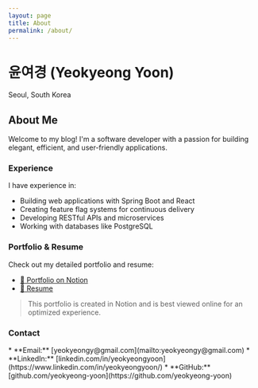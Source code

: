 ```yaml
---
layout: page
title: About
permalink: /about/
---
```


# 윤여경 (Yeokyeong Yoon)

<div class="location">Seoul, South Korea</div>

## About Me

Welcome to my blog! I'm a software developer with a passion for building elegant, efficient, and user-friendly applications.

### Experience

I have experience in:

* Building web applications with Spring Boot and React
* Creating feature flag systems for continuous delivery
* Developing RESTful APIs and microservices
* Working with databases like PostgreSQL

### Portfolio & Resume

<div class="portfolio-section">
Check out my detailed portfolio and resume:

* [📌 Portfolio on Notion](https://polished-chicken-aca.notion.site/Yeokyeong-Yoon-19a67bf8bfe280519aaaf36d8d299044)
* [📎 Resume](https://docs.google.com/document/d/e/2PACX-1vQ89-o6Af_Pc1VAHxXySZPjQIoBZXhrqwISkzdC1gQ_ErF7smHgtld-qOSzdEfX40zHSxBC27uSvUSl/pub)

> This portfolio is created in Notion and is best viewed online for an optimized experience.
</div>

### Contact

<div class="contact-links">
* **Email:** [yeokyeongy@gmail.com](mailto:yeokyeongy@gmail.com)
* **LinkedIn:** [linkedin.com/in/yeokyeongyoon](https://www.linkedin.com/in/yeokyeongyoon/)
* **GitHub:** [github.com/yeokyeong-yoon](https://github.com/yeokyeong-yoon)
</div> 